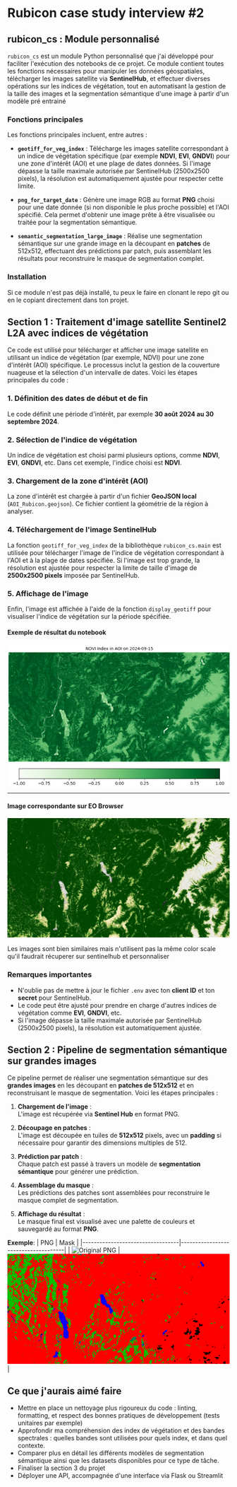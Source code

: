 # Rubicon case study interview #2

## rubicon_cs : Module personnalisé

`rubicon_cs` est un module Python personnalisé que j'ai développé pour faciliter l'exécution des notebooks de ce projet. Ce module contient toutes les fonctions nécessaires pour manipuler les données géospatiales, télécharger les images satellite via **SentinelHub**, et effectuer diverses opérations sur les indices de végétation, tout en automatisant la gestion de la taille des images et la segmentation sémantique d'une image à partir d'un modèle pré entrainé

### Fonctions principales

Les fonctions principales incluent, entre autres :

- **`geotiff_for_veg_index`** : Télécharge les images satellite correspondant à un indice de végétation spécifique (par exemple **NDVI**, **EVI**, **GNDVI**) pour une zone d'intérêt (AOI) et une plage de dates données. Si l'image dépasse la taille maximale autorisée par SentinelHub (2500x2500 pixels), la résolution est automatiquement ajustée pour respecter cette limite.

- **`png_for_target_date`** : Génère une image RGB au format **PNG** choisi pour une date donnée (si non disponible le plus proche possible) et l'AOI spécifié. Cela permet d'obtenir une image prête à être visualisée ou traitée pour la segmentation sémantique.

- **`semantic_segmentation_large_image`** : Réalise une segmentation sémantique sur une grande image en la découpant en **patches** de 512x512, effectuant des prédictions par patch, puis assemblant les résultats pour reconstruire le masque de segmentation complet.

### Installation

Si ce module n'est pas déjà installé, tu peux le faire en clonant le repo git ou en le copiant directement dans ton projet.


## Section 1 : Traitement d'image satellite Sentinel2 L2A avec indices de végétation

Ce code est utilisé pour télécharger et afficher une image satellite en utilisant un indice de végétation (par exemple, NDVI) pour une zone d'intérêt (AOI) spécifique. Le processus inclut la gestion de la couverture nuageuse et la sélection d'un intervalle de dates. Voici les étapes principales du code :

### 1. Définition des dates de début et de fin
Le code définit une période d'intérêt, par exemple **30 août 2024 au 30 septembre 2024**.

### 2. Sélection de l'indice de végétation
Un indice de végétation est choisi parmi plusieurs options, comme **NDVI**, **EVI**, **GNDVI**, etc. Dans cet exemple, l'indice choisi est **NDVI**.

### 3. Chargement de la zone d'intérêt (AOI)
La zone d'intérêt est chargée à partir d'un fichier **GeoJSON local** (`AOI_Rubicon.geojson`). Ce fichier contient la géométrie de la région à analyser.

### 4. Téléchargement de l'image SentinelHub
La fonction `geotiff_for_veg_index` de la bibliothèque `rubicon_cs.main` est utilisée pour télécharger l'image de l'indice de végétation correspondant à l'AOI et à la plage de dates spécifiée. Si l'image est trop grande, la résolution est ajustée pour respecter la limite de taille d'image de **2500x2500 pixels** imposée par SentinelHub.

### 5. Affichage de l'image
Enfin, l'image est affichée à l'aide de la fonction `display_geotiff` pour visualiser l'indice de végétation sur la période spécifiée.

#### Exemple de résultat du notebook

![NDVI généré par le notebook](notebooks/outputs/section_1/output_section_1.png)

---

#### Image correspondante sur EO Browser

![NDVI EO Browser](notebooks/outputs/section_1/2024-09-15-00_00_2024-09-15-23_59_Sentinel-2_L2A_NDVI.jpg)

Les images sont bien similaires mais n'utilisent pas la même color scale qu'il faudrait récuperer sur sentinelhub et personnaliser

### Remarques importantes
- N'oublie pas de mettre à jour le fichier `.env` avec ton **client ID** et ton **secret** pour SentinelHub.
- Le code peut être ajusté pour prendre en charge d'autres indices de végétation comme **EVI**, **GNDVI**, etc.
- Si l'image dépasse la taille maximale autorisée par SentinelHub (2500x2500 pixels), la résolution est automatiquement ajustée.

## Section 2 : Pipeline de segmentation sémantique sur grandes images

Ce pipeline permet de réaliser une segmentation sémantique sur des **grandes images** en les découpant en **patches de 512x512** et en reconstruisant le masque de segmentation. Voici les étapes principales :

1. **Chargement de l'image** :  
   L'image est récupérée via **Sentinel Hub** en format PNG.

2. **Découpage en patches** :  
   L'image est découpée en tuiles de **512x512** pixels, avec un **padding** si nécessaire pour garantir des dimensions multiples de 512.

3. **Prédiction par patch** :  
   Chaque patch est passé à travers un modèle de **segmentation sémantique** pour générer une prédiction.

4. **Assemblage du masque** :  
   Les prédictions des patches sont assemblées pour reconstruire le masque complet de segmentation.

5. **Affichage du résultat** :  
   Le masque final est visualisé avec une palette de couleurs et sauvegardé au format **PNG**.

**Exemple**:
| PNG | Mask |
|----------------------------------|-------------------------------------|
| ![Original PNG](notebooks/outputs/section_2/rgb_2022-09-01.png) | ![Mask](notebooks/outputs/section_2/simplified_segmentation_mask_2022-09-01.png) |

## Ce que j'aurais aimé faire

- Mettre en place un nettoyage plus rigoureux du code : linting, formatting, et respect des bonnes pratiques de développement (tests unitaires par exemple)
- Approfondir ma compréhension des index de végétation et des bandes spectrales : quelles bandes sont utilisées pour quels index, et dans quel contexte.
- Comparer plus en détail les différents modèles de segmentation sémantique ainsi que les datasets disponibles pour ce type de tâche.
- Finaliser la section 3 du projet
- Déployer une API, accompagnée d'une interface via Flask ou Streamlit



